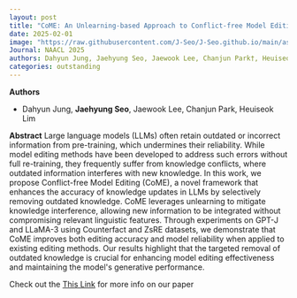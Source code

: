 ```yaml
---
layout: post
title: "CoME: An Unlearning-based Approach to Conflict-free Model Editing"
date: 2025-02-01
image: "https://raw.githubusercontent.com/J-Seo/J-Seo.github.io/main/assets/img/naacl2025.png"
Journal: NAACL 2025
authors: Dahyun Jung, Jaehyung Seo, Jaewook Lee, Chanjun Park†, Heuiseok Lim†
categories: outstanding
---
```

**Authors**
- Dahyun Jung, **Jaehyung Seo**, Jaewook Lee, Chanjun Park, Heuiseok Lim

**Abstract**
Large language models (LLMs) often retain outdated or incorrect information from pre-training, which undermines their reliability. While model editing methods have been developed to address such errors without full re-training, they frequently suffer from knowledge conflicts, where outdated information interferes with new knowledge. In this work, we propose Conflict-free Model Editing (CoME), a novel framework that enhances the accuracy of knowledge updates in LLMs by selectively removing outdated knowledge. CoME leverages unlearning to mitigate knowledge interference, allowing new information to be integrated without compromising relevant linguistic features. Through experiments on GPT-J and LLaMA-3 using Counterfact and ZsRE datasets, we demonstrate that CoME improves both editing accuracy and model reliability when applied to existing editing methods. Our results highlight that the targeted removal of outdated knowledge is crucial for enhancing model editing effectiveness and maintaining the model's generative performance.


Check out the [This Link][DOI] for more info on our paper

[DOI]: https://arxiv.org/abs/2502.15826

